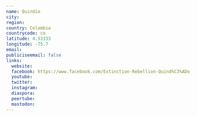 ```yaml
---
name: Quindio
city:
region:
country: Colombia
countrycode: co
latitude: 4.53333
longitude: -75.7
email:
publiciseemail: false
links:
  website:
  facebook: https://www.facebook.com/Extinction-Rebellion-Quind%C3%ADo-103300524420262/
  youtube:
  twitter:
  instagram:
  diaspora:
  peertube:
  mastodon:
---
```


